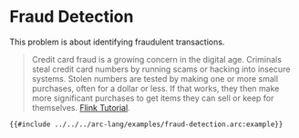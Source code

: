 # Fraud Detection

This problem is about identifying fraudulent transactions. 

> Credit card fraud is a growing concern in the digital age. Criminals steal credit card numbers by running scams or hacking into insecure systems. Stolen numbers are tested by making one or more small purchases, often for a dollar or less. If that works, they then make more significant purchases to get items they can sell or keep for themselves. [Flink Tutorial](https://nightlies.apache.org/flink/flink-docs-release-1.15/docs/try-flink/datastream/).

```arc-lang
{{#include ../../../arc-lang/examples/fraud-detection.arc:example}}
```
